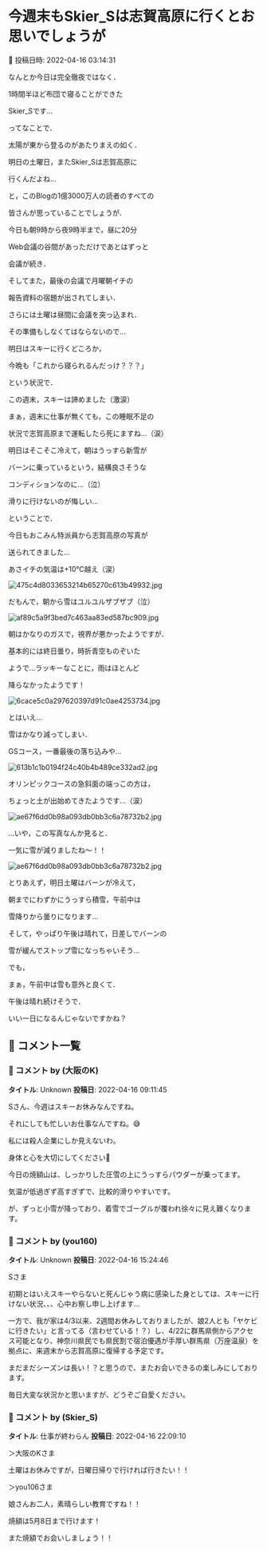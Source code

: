 # 今週末もSkier_Sは志賀高原に行くとお思いでしょうが

📅 投稿日時: 2022-04-16 03:14:31

なんとか今日は完全徹夜ではなく．


1時間半ほど布団で寝ることができた


Skier_Sです…





ってなことで．


太陽が東から登るのがあたりまえの如く．


明日の土曜日，またSkier_Sは志賀高原に


行くんだよね…


と，このBlogの1億3000万人の読者のすべての


皆さんが思っていることでしょうが．





今日も朝9時から夜9時半まで，昼に20分


Web会議の谷間があっただけであとはずっと


会議が続き．


そしてまた，最後の会議で月曜朝イチの


報告資料の宿題が出されてしまい．


さらには土曜は昼間に会議を突っ込まれ．


その準備もしなくてはならないので…


明日はスキーに行くどころか，


今晩も「これから寝られるんだっけ？？？」


という状況で．





この週末，スキーは諦めました（激涙）





まぁ，週末に仕事が無くても，この睡眠不足の


状況で志賀高原まで運転したら死にますね…（涙）





明日はそこそこ冷えて，朝はうっすら新雪が


バーンに乗っているという，結構良さそうな


コンディションなのに…（泣）


滑りに行けないのが悔しい…





ということで．


今日もおこみん特派員から志賀高原の写真が


送られてきました…


あさイチの気温は+10℃越え（涙）




![475c4d8033653214b65270c613b49932.jpg](images/475c4d8033653214b65270c613b49932.jpg)




だもんで，朝から雪はユルユルザブザブ（泣）




![af89c5a9f3bed7c463aa83ed587bc909.jpg](images/af89c5a9f3bed7c463aa83ed587bc909.jpg)




朝はかなりのガスで，視界が悪かったようですが．


基本的には終日曇り，時折青空ものぞいた


ようで…ラッキーなことに，雨はほとんど


降らなかったようです！




![6cace5c0a297620397d91c0ae4253734.jpg](images/6cace5c0a297620397d91c0ae4253734.jpg)




とはいえ…


雪はかなり減ってしまい．


GSコース，一番最後の落ち込みや…




![613b1c1b0194f24c40b4b489ce332ad2.jpg](images/613b1c1b0194f24c40b4b489ce332ad2.jpg)




オリンピックコースの急斜面の端っこの方は，


ちょっと土が出始めてきたようです…（涙）




![ae67f6dd0b98a093db0bb3c6a78732b2.jpg](images/ae67f6dd0b98a093db0bb3c6a78732b2.jpg)




…いや，この写真なんか見ると．


一気に雪が減りましたね～！！




![ae67f6dd0b98a093db0bb3c6a78732b2.jpg](images/ae67f6dd0b98a093db0bb3c6a78732b2.jpg)







とりあえず，明日土曜はバーンが冷えて，


朝までにわずかにうっすら積雪，午前中は


雪降りから曇りになります…


そして，やっぱり午後は晴れて，日差しでバーンの


雪が緩んでストップ雪になっちゃいそう…





でも，


まぁ，午前中は雪も意外と良くて．


午後は晴れ続けそうで．


いい一日になるんじゃないですかね？

## 💬 コメント一覧

### 💬 コメント by (大阪のK)
**タイトル**: Unknown
**投稿日**: 2022-04-16 09:11:45

Sさん、今週はスキーお休みなんですね。

それにしても忙しいお仕事なんですね。😅

私には殺人企業にしか見えないわ。

身体と心を大切にしてください🙇



今日の焼額山は、しっかりした圧雪の上にうっすらパウダーが乗ってます。

気温が低過ぎず高すぎずで、比較的滑りやすいです。

が、ずっと小雪が降っており、着雪でゴーグルが覆われ徐々に見え難くなります。

### 💬 コメント by (you160)
**タイトル**: Unknown
**投稿日**: 2022-04-16 15:24:46

Sさま

初期とはいえスキーやらないと死んじゃう病に感染した身としては、スキーに行けない状況、、、心中お察し申し上げます…

一方で、我が家は4/3以来、2週間お休みしておりましたが、娘2人とも「ヤケビに行きたい」と言ってる（言わせている！？）し、4/22に群馬県側からアクセス可能となり、神奈川県民でも県民割で宿泊優遇が手厚い群馬県（万座温泉）を拠点に、来週末から志賀高原に復帰する予定です。

まだまだシーズンは長い！？と思うので、またお会いできるの楽しみにしております。

毎日大変な状況かと思いますが、どうぞご自愛ください。

### 💬 コメント by (Skier_S)
**タイトル**: 仕事が終わらん
**投稿日**: 2022-04-16 22:09:10

＞大阪のKさま

土曜はお休みですが，日曜日帰りで行ければ行きたい！！



＞you106さま

娘さんお二人，素晴らしい教育ですね！！

焼額は5月8日まで行けます！

また焼額でお会いしましょう！！

